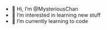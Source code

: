 - 👋 Hi, I’m @MysteriousChan
- 👀 I’m interested in learning new stuff
- 🌱 I’m currently learning to code
  

<!---
MysteriousChan/MysteriousChan is a ✨ special ✨ repository because its `README.md` (this file) appears on your GitHub profile.
You can click the Preview link to take a look at your changes.
--->
